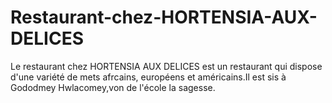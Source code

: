 # Restaurant-chez-HORTENSIA-AUX-DELICES
Le restaurant chez HORTENSIA AUX DELICES est un restaurant qui dispose d'une variété de mets afrcains, européens et américains.Il est sis à Gododmey Hwlacomey,von de l'école la sagesse.
